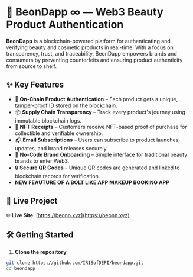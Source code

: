 # 🌸 BeonDapp ∞ — Web3 Beauty Product Authentication

**BeonDapp** is a blockchain-powered platform for authenticating and verifying beauty and cosmetic products in real-time. With a focus on transparency, trust, and traceability, BeonDapp empowers brands and consumers by preventing counterfeits and ensuring product authenticity from source to shelf.

## ✨ Key Features

- 🔗 **On-Chain Product Authentication** – Each product gets a unique, tamper-proof ID stored on the blockchain.
- 📦 **Supply Chain Transparency** – Track every product's journey using immutable blockchain logs.
- 🧾 **NFT Receipts** – Customers receive NFT-based proof of purchase for collectible and verifiable ownership.
- 📬 **Email Subscriptions** – Users can subscribe to product launches, updates, and brand releases securely.
- 📲 **No-Code Brand Onboarding** – Simple interface for traditional beauty brands to enter Web3.
- 🔒 **Secure QR Codes** – Unique QR codes are generated and linked to blockchain records for verification.
-  **NEW FEAUTURE OF A BOLT LIKE APP MAKEUP BOOKING APP**

## 🚀 Live Project

🌐 **Live Site**: [https://beonn.xyz](https://beonn.xyz)


## 🛠️ Getting Started

1. **Clone the repository**

```bash
git clone https://github.com/IRISofDEFI/beondapp.git
cd beondapp
